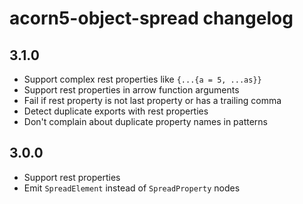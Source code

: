# acorn5-object-spread changelog

## 3.1.0

* Support complex rest properties like `{...{a = 5, ...as}}`
* Support rest properties in arrow function arguments
* Fail if rest property is not last property or has a trailing comma
* Detect duplicate exports with rest properties
* Don't complain about duplicate property names in patterns

## 3.0.0

* Support rest properties
* Emit `SpreadElement` instead of `SpreadProperty` nodes
